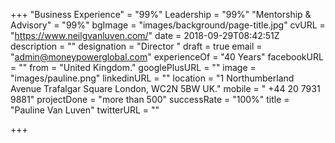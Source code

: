 +++
"Business Experience" = "99%"
Leadership = "99%"
"Mentorship & Advisory" = "99%"
bgImage = "images/background/page-title.jpg"
cvURL = "https://www.neilgvanluven.com/"
date = 2018-09-29T08:42:51Z
description = ""
designation = "Director  "
draft = true
email = "admin@moneypowerglobal.com"
experienceOf = "40 Years"
facebookURL = ""
from = "United Kingdom."
googlePlusURL = ""
image = "images/pauline.png"
linkedinURL = ""
location = "1 Northumberland Avenue  Trafalgar Square  London, WC2N 5BW  UK."
mobile = " +44 20 7931 9881"
projectDone = "more than 500"
successRate = "100%"
title = "Pauline Van Luven"
twitterURL = ""

+++
